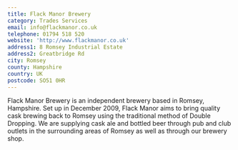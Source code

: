 ```yaml
---
title: Flack Manor Brewery
category: Trades Services
email: info@flackmanor.co.uk
telephone: 01794 518 520
website: 'http://www.flackmanor.co.uk'
address1: 8 Romsey Industrial Estate
address2: Greatbridge Rd
city: Romsey
county: Hampshire
country: UK
postcode: SO51 0HR
---
```

Flack Manor Brewery is an independent brewery based in Romsey, Hampshire. Set up in December 2009, Flack Manor aims to bring quality cask brewing back to Romsey using the traditional method of Double Dropping. We are supplying cask ale and bottled beer through pub and club outlets in the surrounding areas of Romsey as well as through our brewery shop.
